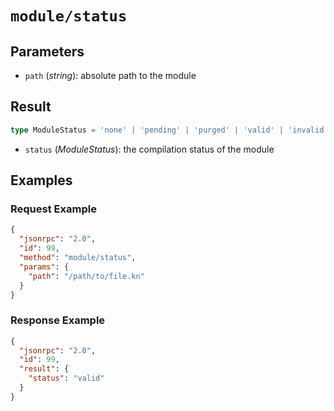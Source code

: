 # `module/status`

## Parameters

- `path` (*string*): absolute path to the module

## Result

```ts
type ModuleStatus = 'none' | 'pending' | 'purged' | 'valid' | 'invalid';
```

- `status` (*ModuleStatus*): the compilation status of the module

## Examples

### Request Example

```json
{
  "jsonrpc": "2.0",
  "id": 99,
  "method": "module/status",
  "params": {
    "path": "/path/to/file.kn"
  }
}
```

### Response Example

```json
{
  "jsonrpc": "2.0",
  "id": 99,
  "result": {
    "status": "valid"
  }
}
```

